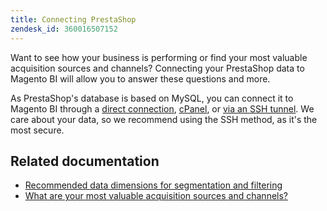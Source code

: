 ```yaml
---
title: Connecting PrestaShop
zendesk_id: 360016507152
---
```


Want to see how your business is performing or find your most valuable acquisition sources and channels? Connecting your PrestaShop data to Magento BI will allow you to answer these questions and more.

As PrestaShop\'s database is based on MySQL, you can connect it to Magento BI through a [direct connection](../data-analyst/importing-data/integrations/mysql-via-a-direct-connection.md), [cPanel](../data-analyst/importing-data/integrations/mysql-via-cpanel.md), or [via an SSH tunnel](../data-analyst/importing-data/integrations/mysql-via-ssh-tunnel.md). We care about your data, so we recommend using the SSH method, as it\'s the most secure.

## Related documentation

* [Recommended data dimensions for segmentation and filtering](../best-practices/segment-filter.md)
* [What are your most valuable acquisition sources and channels?](../data-analyst/analysis/most-value-source-channel.md)

